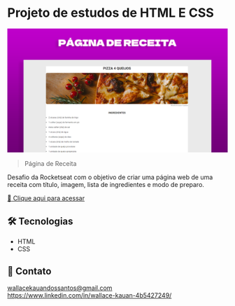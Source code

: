 # Projeto de estudos de HTML E CSS

![preview](./.github/project-preview.png)

> Página de Receita

Desafio da Rocketseat com o objetivo de criar uma página web de uma receita com título, imagem, lista de ingredientes e modo de preparo.


[🔗 Clique aqui para acessar](https://muroas.github.io/projeto-pagina-de-receita/)

## 🛠️ Tecnologias

- HTML
- CSS

## 📱 Contato

wallacekauandossantos@gmail.com <br>
https://www.linkedin.com/in/wallace-kauan-4b5427249/